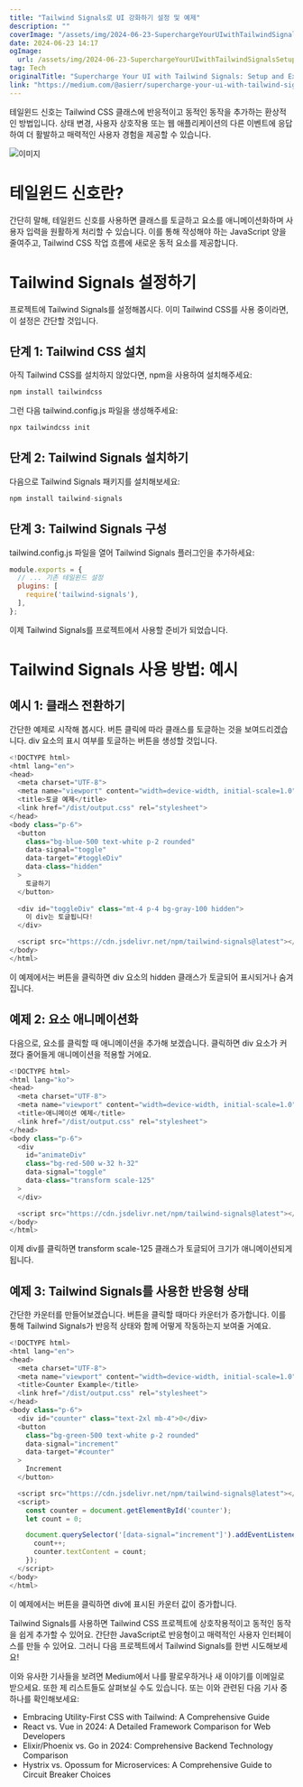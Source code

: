 ```yaml
---
title: "Tailwind Signals로 UI 강화하기 설정 및 예제"
description: ""
coverImage: "/assets/img/2024-06-23-SuperchargeYourUIwithTailwindSignalsSetupandExamples_0.png"
date: 2024-06-23 14:17
ogImage: 
  url: /assets/img/2024-06-23-SuperchargeYourUIwithTailwindSignalsSetupandExamples_0.png
tag: Tech
originalTitle: "Supercharge Your UI with Tailwind Signals: Setup and Examples"
link: "https://medium.com/@asierr/supercharge-your-ui-with-tailwind-signals-setup-and-examples-1d074d7ea1aa"
---
```



테일윈드 신호는 Tailwind CSS 클래스에 반응적이고 동적인 동작을 추가하는 환상적인 방법입니다. 상태 변경, 사용자 상호작용 또는 웹 애플리케이션의 다른 이벤트에 응답하여 더 활발하고 매력적인 사용자 경험을 제공할 수 있습니다.

![이미지](/assets/img/2024-06-23-SuperchargeYourUIwithTailwindSignalsSetupandExamples_0.png)

# 테일윈드 신호란?

간단히 말해, 테일윈드 신호를 사용하면 클래스를 토글하고 요소를 애니메이션화하며 사용자 입력을 원활하게 처리할 수 있습니다. 이를 통해 작성해야 하는 JavaScript 양을 줄여주고, Tailwind CSS 작업 흐름에 새로운 동적 요소를 제공합니다.

<div class="content-ad"></div>

# Tailwind Signals 설정하기

프로젝트에 Tailwind Signals를 설정해봅시다. 이미 Tailwind CSS를 사용 중이라면, 이 설정은 간단할 것입니다.

## 단계 1: Tailwind CSS 설치

아직 Tailwind CSS를 설치하지 않았다면, npm을 사용하여 설치해주세요:

<div class="content-ad"></div>

```js
npm install tailwindcss
```

그런 다음 tailwind.config.js 파일을 생성해주세요:

```js
npx tailwindcss init
```

## 단계 2: Tailwind Signals 설치하기

<div class="content-ad"></div>

다음으로 Tailwind Signals 패키지를 설치해보세요:

```js
npm install tailwind-signals
```

## 단계 3: Tailwind Signals 구성

tailwind.config.js 파일을 열어 Tailwind Signals 플러그인을 추가하세요:

<div class="content-ad"></div>

```js
module.exports = {
  // ... 기존 테일윈드 설정
  plugins: [
    require('tailwind-signals'),
  ],
};
```

이제 Tailwind Signals를 프로젝트에서 사용할 준비가 되었습니다.

# Tailwind Signals 사용 방법: 예시

## 예시 1: 클래스 전환하기

<div class="content-ad"></div>

간단한 예제로 시작해 봅시다. 버튼 클릭에 따라 클래스를 토글하는 것을 보여드리겠습니다. div 요소의 표시 여부를 토글하는 버튼을 생성할 것입니다.

```js
<!DOCTYPE html>
<html lang="en">
<head>
  <meta charset="UTF-8">
  <meta name="viewport" content="width=device-width, initial-scale=1.0">
  <title>토글 예제</title>
  <link href="/dist/output.css" rel="stylesheet">
</head>
<body class="p-6">
  <button
    class="bg-blue-500 text-white p-2 rounded"
    data-signal="toggle"
    data-target="#toggleDiv"
    data-class="hidden"
  >
    토글하기
  </button>
  
  <div id="toggleDiv" class="mt-4 p-4 bg-gray-100 hidden">
    이 div는 토글됩니다!
  </div>

  <script src="https://cdn.jsdelivr.net/npm/tailwind-signals@latest"></script>
</body>
</html>
```

이 예제에서는 버튼을 클릭하면 div 요소의 hidden 클래스가 토글되어 표시되거나 숨겨집니다.

## 예제 2: 요소 애니메이션화

<div class="content-ad"></div>

다음으로, 요소를 클릭할 때 애니메이션을 추가해 보겠습니다. 클릭하면 div 요소가 커졌다 줄어들게 애니메이션을 적용할 거에요.

```js
<!DOCTYPE html>
<html lang="ko">
<head>
  <meta charset="UTF-8">
  <meta name="viewport" content="width=device-width, initial-scale=1.0">
  <title>애니메이션 예제</title>
  <link href="/dist/output.css" rel="stylesheet">
</head>
<body class="p-6">
  <div
    id="animateDiv"
    class="bg-red-500 w-32 h-32"
    data-signal="toggle"
    data-class="transform scale-125"
  >
  </div>

  <script src="https://cdn.jsdelivr.net/npm/tailwind-signals@latest"></script>
</body>
</html>
```

이제 div를 클릭하면 transform scale-125 클래스가 토글되어 크기가 애니메이션되게 됩니다.

## 예제 3: Tailwind Signals를 사용한 반응형 상태

<div class="content-ad"></div>

간단한 카운터를 만들어보겠습니다. 버튼을 클릭할 때마다 카운터가 증가합니다. 이를 통해 Tailwind Signals가 반응적 상태와 함께 어떻게 작동하는지 보여줄 거예요.

```js
<!DOCTYPE html>
<html lang="en">
<head>
  <meta charset="UTF-8">
  <meta name="viewport" content="width=device-width, initial-scale=1.0">
  <title>Counter Example</title>
  <link href="/dist/output.css" rel="stylesheet">
</head>
<body class="p-6">
  <div id="counter" class="text-2xl mb-4">0</div>
  <button
    class="bg-green-500 text-white p-2 rounded"
    data-signal="increment"
    data-target="#counter"
  >
    Increment
  </button>

  <script src="https://cdn.jsdelivr.net/npm/tailwind-signals@latest"></script>
  <script>
    const counter = document.getElementById('counter');
    let count = 0;

    document.querySelector('[data-signal="increment"]').addEventListener('click', () => {
      count++;
      counter.textContent = count;
    });
  </script>
</body>
</html>
```

이 예제에서는 버튼을 클릭하면 div에 표시된 카운터 값이 증가합니다.

Tailwind Signals를 사용하면 Tailwind CSS 프로젝트에 상호작용적이고 동적인 동작을 쉽게 추가할 수 있어요. 간단한 JavaScript로 반응형이고 매력적인 사용자 인터페이스를 만들 수 있어요. 그러니 다음 프로젝트에서 Tailwind Signals를 한번 시도해보세요!

<div class="content-ad"></div>

이와 유사한 기사들을 보려면 Medium에서 나를 팔로우하거나 새 이야기를 이메일로 받으세요. 또한 제 리스트들도 살펴보실 수도 있습니다. 또는 이와 관련된 다음 기사 중 하나를 확인해보세요:

- Embracing Utility-First CSS with Tailwind: A Comprehensive Guide
- React vs. Vue in 2024: A Detailed Framework Comparison for Web Developers
- Elixir/Phoenix vs. Go in 2024: Comprehensive Backend Technology Comparison
- Hystrix vs. Opossum for Microservices: A Comprehensive Guide to Circuit Breaker Choices